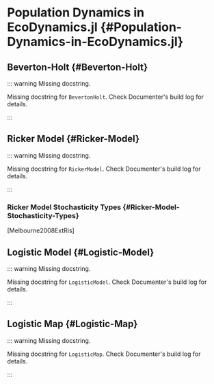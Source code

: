 
# Population Dynamics in EcoDynamics.jl {#Population-Dynamics-in-EcoDynamics.jl}

## Beverton-Holt {#Beverton-Holt}

::: warning Missing docstring.

Missing docstring for `BevertonHolt`. Check Documenter&#39;s build log for details.

:::

## Ricker Model {#Ricker-Model}

::: warning Missing docstring.

Missing docstring for `RickerModel`. Check Documenter&#39;s build log for details.

:::

### Ricker Model Stochasticity Types {#Ricker-Model-Stochasticity-Types}

[Melbourne2008ExtRis]

## Logistic Model {#Logistic-Model}

::: warning Missing docstring.

Missing docstring for `LogisticModel`. Check Documenter&#39;s build log for details.

:::

## Logistic Map {#Logistic-Map}

::: warning Missing docstring.

Missing docstring for `LogisticMap`. Check Documenter&#39;s build log for details.

:::
